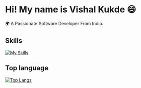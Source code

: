 <h1> Hi! My name is Vishal Kukde 😄 </h1>
 🌍 A Passionate Software Developer From India.
<h2>Skills</h2>  

[![My Skills](https://skillicons.dev/icons?i=html,css,js,ts,react,redux,nextjs,materialui)](https://skillicons.dev)

<h2>Top language</h2>  

[![Top Langs](https://github-readme-stats.vercel.app/api/top-langs/?username=Vishalkukde&layout=compact&text_color=daf7dc&bg_color=151515)](https://github.com/kumawatlalit912/github-readme-stats)



